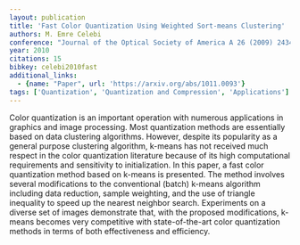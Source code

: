 ```yaml
---
layout: publication
title: 'Fast Color Quantization Using Weighted Sort-means Clustering'
authors: M. Emre Celebi
conference: "Journal of the Optical Society of America A 26 (2009) 2434-2443"
year: 2010
citations: 15
bibkey: celebi2010fast
additional_links:
  - {name: "Paper", url: 'https://arxiv.org/abs/1011.0093'}
tags: ['Quantization', 'Quantization and Compression', 'Applications']
---
```

Color quantization is an important operation with numerous applications in
graphics and image processing. Most quantization methods are essentially based
on data clustering algorithms. However, despite its popularity as a general
purpose clustering algorithm, k-means has not received much respect in the
color quantization literature because of its high computational requirements
and sensitivity to initialization. In this paper, a fast color quantization
method based on k-means is presented. The method involves several modifications
to the conventional (batch) k-means algorithm including data reduction, sample
weighting, and the use of triangle inequality to speed up the nearest neighbor
search. Experiments on a diverse set of images demonstrate that, with the
proposed modifications, k-means becomes very competitive with state-of-the-art
color quantization methods in terms of both effectiveness and efficiency.
